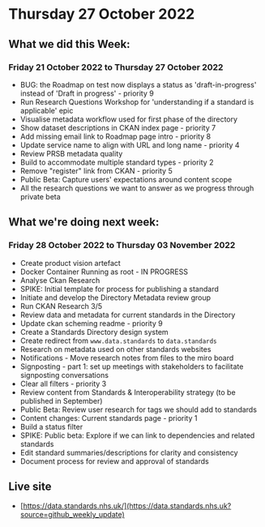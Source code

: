 # Thursday 27 October 2022

## What we did this Week:
### Friday 21 October 2022 to Thursday 27 October 2022

* BUG: the Roadmap on test now displays a status as 'draft-in-progress' instead of 'Draft in progress' - priority 9
* Run Research Questions Workshop for 'understanding if a standard is applicable' epic
* Visualise metadata workflow used for first phase of the directory
* Show dataset descriptions in CKAN index page - priority 7
* Add missing email link to Roadmap page intro - priority 8
* Update service name to align with URL and long name  - priority 4
* Review PRSB metadata quality
* Build to accommodate multiple standard types - priority 2
* Remove "register" link from CKAN  - priority 5
* Public Beta: Capture users' expectations around content scope
* All the research questions we want to answer as we progress through private beta


## What we're doing next week:
### Friday 28 October 2022 to Thursday 03 November 2022

* Create product vision artefact
* Docker Container Running as root - IN PROGRESS
* Analyse Ckan Research
* SPIKE: Initial template for process for publishing a standard
* Initiate and develop the Directory Metadata review group
* Run CKAN Research 3/5
* Review data and metadata for current standards in the Directory
* Update ckan scheming readme - priority 9
* Create a Standards Directory design system
* Create redirect from `www.data.standards` to `data.standards`
* Research on metadata used on other standards websites
* Notifications - Move research notes from files to the miro board
* Signposting - part 1: set up meetings with stakeholders to facilitate signposting conversations
* Clear all filters  - priority 3
* Review content from Standards & Interoperability strategy (to be published in September)
* Public Beta: Review user research for tags we should add to standards
* Content changes: Current standards page - priority 1
* Build a status filter
* SPIKE: Public beta: Explore if we can link to dependencies and related standards
* Edit standard summaries/descriptions for clarity and consistency
* Document process for review and approval of standards


## Live site  
* [https://data.standards.nhs.uk/](https://data.standards.nhs.uk?source=github_weekly_update)

